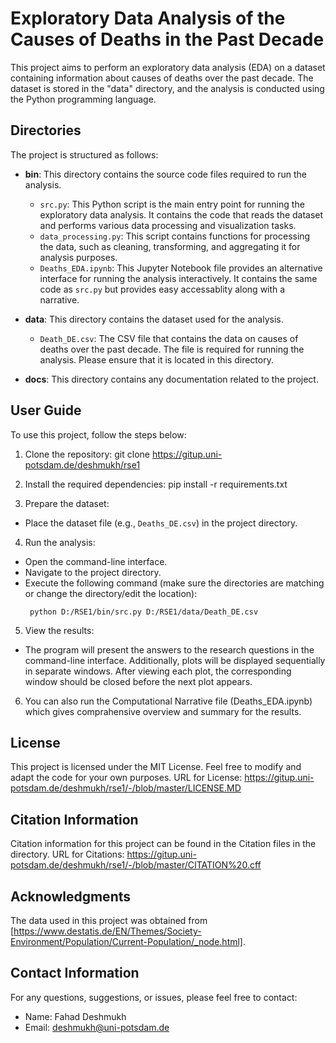# Exploratory Data Analysis of the Causes of Deaths in the Past Decade

This project aims to perform an exploratory data analysis (EDA) on a dataset containing information about causes of deaths over the past decade. The dataset is stored in the "data" directory, and the analysis is conducted using the Python programming language.

## Directories

The project is structured as follows:

- **bin**: This directory contains the source code files required to run the analysis.
  - `src.py`: This Python script is the main entry point for running the exploratory data analysis. It contains the code that reads the dataset and performs various data processing and visualization tasks.
  - `data_processing.py`: This script contains functions for processing the data, such as cleaning, transforming, and aggregating it for analysis purposes.
  - `Deaths_EDA.ipynb`: This Jupyter Notebook file provides an alternative interface for running the analysis interactively. It contains the same code as `src.py` but provides easy accessablity along with a narrative.

- **data**: This directory contains the dataset used for the analysis.
  - `Death_DE.csv`: The CSV file that contains the data on causes of deaths over the past decade. The file is required for running the analysis. Please ensure that it is located in this directory.

- **docs**: This directory contains any documentation related to the project.
## User Guide
To use this project, follow the steps below:

1. Clone the repository: git clone https://gitup.uni-potsdam.de/deshmukh/rse1


2. Install the required dependencies: pip install -r requirements.txt



3. Prepare the dataset:
- Place the dataset file (e.g., `Deaths_DE.csv`) in the project directory.

4. Run the analysis:
- Open the command-line interface.
- Navigate to the project directory.
- Execute the following command (make sure the directories are matching or change the directory/edit the location):
  ```
   python D:/RSE1/bin/src.py D:/RSE1/data/Death_DE.csv

  ```

5. View the results:
- The program will present the answers to the  research questions in the command-line interface. Additionally, plots will be displayed sequentially in separate windows. After viewing each plot, the corresponding window should be closed before the next plot appears.

6. You can also run the Computational Narrative file (Deaths_EDA.ipynb) which gives comprahensive overview and summary for the results.
## License
This project is licensed under the MIT License. Feel free to modify and adapt the code for your own purposes.
URL for License: https://gitup.uni-potsdam.de/deshmukh/rse1/-/blob/master/LICENSE.MD

## Citation Information

Citation information for this project can be found in the Citation files in the directory.
URL for Citations: https://gitup.uni-potsdam.de/deshmukh/rse1/-/blob/master/CITATION%20.cff
## Acknowledgments
The data used in this project was obtained from [https://www.destatis.de/EN/Themes/Society-Environment/Population/Current-Population/_node.html]. 
## Contact Information
For any questions, suggestions, or issues, please feel free to contact:

- Name: Fahad Deshmukh
- Email: deshmukh@uni-potsdam.de
